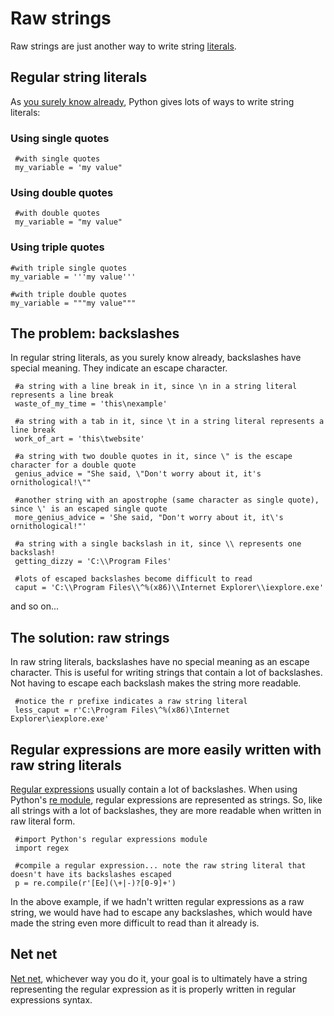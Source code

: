 # Raw strings

Raw strings are just another way to write string
[literals](Variables,_literals,_and_expressions#Variables_vs._Literals "wikilink").

## Regular string literals

As [you surely know already](Variables_and_literals "wikilink"), Python
gives lots of ways to write string literals:

### Using single quotes

```
 #with single quotes
 my_variable = 'my value"
```

### Using double quotes

```
 #with double quotes
 my_variable = "my value"
```

### Using triple quotes

```
#with triple single quotes
my_variable = '''my value'''
```

```
#with triple double quotes
my_variable = """my value"""
```

## The problem: backslashes

In regular string literals, as you surely know already, backslashes have
special meaning. They indicate an escape character.

```
 #a string with a line break in it, since \n in a string literal represents a line break
 waste_of_my_time = 'this\nexample'
```

```
 #a string with a tab in it, since \t in a string literal represents a line break
 work_of_art = 'this\twebsite'
```

```
 #a string with two double quotes in it, since \" is the escape character for a double quote
 genius_advice = "She said, \"Don't worry about it, it's ornithological!\""
```

```
 #another string with an apostrophe (same character as single quote), since \' is an escaped single quote
 more_genius_advice = 'She said, "Don't worry about it, it\'s ornithological!"'
```

```
 #a string with a single backslash in it, since \\ represents one backslash!
 getting_dizzy = 'C:\\Program Files'
```

```
 #lots of escaped backslashes become difficult to read
 caput = 'C:\\Program Files\\^%(x86)\\Internet Explorer\\iexplore.exe'
```

and so on\...

## The solution: raw strings

In raw string literals, backslashes have no special meaning as an escape
character. This is useful for writing strings that contain a lot of
backslashes. Not having to escape each backslash makes the string more
readable.

```
 #notice the r prefixe indicates a raw string literal
 less_caput = r'C:\Program Files\^%(x86)\Internet Explorer\iexplore.exe'
```

## Regular expressions are more easily written with raw string literals

[Regular expressions](Regular_expressions "wikilink") usually contain a
lot of backslashes. When using Python\'s [re
module](https://docs.python.org/3.5/library/re.html), regular
expressions are represented as strings. So, like all strings with a lot
of backslashes, they are more readable when written in raw literal form.

```
 #import Python's regular expressions module
 import regex

 #compile a regular expression... note the raw string literal that doesn't have its backslashes escaped
 p = re.compile(r'[Ee](\+|-)?[0-9]+')
```

In the above example, if we hadn\'t written regular expressions as a raw
string, we would have had to escape any backslashes, which would have
made the string even more difficult to read than it already is.

## Net net

[Net net](https://en.wiktionary.org/wiki/net_net), whichever way you do
it, your goal is to ultimately have a string representing the regular
expression as it is properly written in regular expressions syntax.
